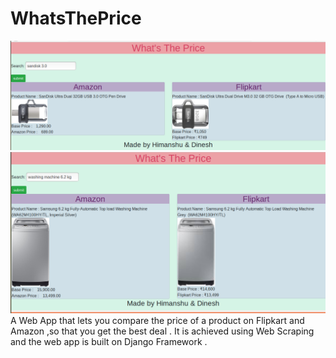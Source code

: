 # WhatsThePrice
![Alt text](https://github.com/himanshuhemu/WhatsThePrice/raw/master/Screenshot%20from%202018-09-27%2021-08-05.png)
![Alt text](https://github.com/himanshuhemu/WhatsThePrice/raw/master/Screenshot%20from%202018-09-27%2021-09-15.png)
A Web App that lets you compare the price of a product on Flipkart and Amazon ,so that you get the best deal . It is achieved using Web Scraping and the web app is built on Django Framework .
 

